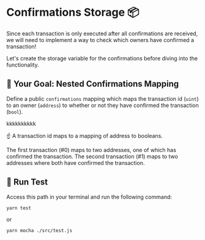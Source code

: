 # Confirmations Storage 📦

Since each transaction is only executed after all confirmations are received, we will need to implement a way to check which owners have confirmed a transaction!

Let's create the storage variable for the confirmations before diving into the functionality.

## 🏁 Your Goal: Nested Confirmations Mapping

Define a public `confirmations` mapping which maps the transaction id (`uint`) to an owner (`address`) to whether or not they have confirmed the transaction (`bool`).

kkkkkkkkkk

☝️ A transaction id maps to a mapping of address to booleans.

The first transaction (#0) maps to two addresses, one of which has confirmed the transaction. The second transaction (#1) maps to two addresses where both have confirmed the transaction.

## 🧪 Run Test

Access this path in your terminal and run the following command:

```bash
yarn test
```

or

```bash
yarn mocha ./src/test.js
```